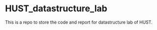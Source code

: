# HUST_datastructure_lab
This is a repo to store the code and report for datastructure lab of HUST.
